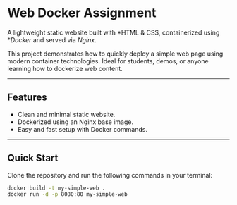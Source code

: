 # Web Docker Assignment

A lightweight static website built with *HTML & CSS, containerized using **Docker* and served via *Nginx*.

This project demonstrates how to quickly deploy a simple web page using modern container technologies. Ideal for students, demos, or anyone learning how to dockerize web content.

---

## Features

- Clean and minimal static website.
- Dockerized using an Nginx base image.
- Easy and fast setup with Docker commands.

---

## Quick Start

Clone the repository and run the following commands in your terminal:

```bash
docker build -t my-simple-web .
docker run -d -p 8080:80 my-simple-web
